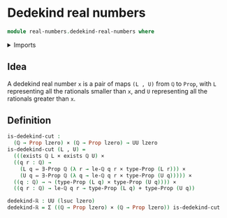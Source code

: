 # Dedekind real numbers

```agda
module real-numbers.dedekind-real-numbers where
```

<details><summary>Imports</summary>

```agda
open import elementary-number-theory.inequality-rational-numbers
open import elementary-number-theory.rational-numbers

open import foundation.cartesian-product-types
open import foundation.coproduct-types
open import foundation.dependent-pair-types
open import foundation.existential-quantification
open import foundation.identity-types
open import foundation.logical-equivalences
open import foundation.negation
open import foundation.propositions
open import foundation.universe-levels
```

</details>

## Idea

A dedekind real number `x` is a pair of maps `(L , U)` from `ℚ` to `Prop`, with
`L` representing all the rationals smaller than `x`, and `U` representing all
the rationals greater than `x`.

## Definition

```agda
is-dedekind-cut :
  (ℚ → Prop lzero) × (ℚ → Prop lzero) → UU lzero
is-dedekind-cut (L , U) =
  (((exists ℚ L × exists ℚ U) ×
  ((q r : ℚ) →
    (L q ⇔ ∃-Prop ℚ (λ r → le-ℚ q r × type-Prop (L r))) ×
    (U q ⇔ ∃-Prop ℚ (λ q → le-ℚ q r × type-Prop (U q))))) ×
  ((q : ℚ) → ¬ (type-Prop (L q) × type-Prop (U q)))) ×
  ((q r : ℚ) → le-ℚ q r → type-Prop (L q) + type-Prop (U q))

dedekind-ℝ : UU (lsuc lzero)
dedekind-ℝ = Σ ((ℚ → Prop lzero) × (ℚ → Prop lzero)) is-dedekind-cut
```
